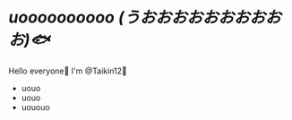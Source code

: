 # *uoooooooooo (うおおおおおおおおおお)🐟*  

Hello everyone🦕 I'm @Taikin12🦜  
- uouo
- uouo
- uououo


<!---
Taikin12/Taikin12 is a ✨ special ✨ repository because its `README.md` (this file) appears on your GitHub profile.
You can click the Preview link to take a look at your changes.
--->
